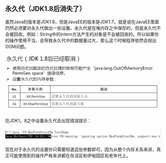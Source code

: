 ## 永久代（JDK1.8后消失了）

虽然Java的版本是JDK1.8，但是JavaEE的版本是JDK1.7。就是说在JavaEE里面仍然必须要对永久代做出一些设置。永久代是在堆内存之中保存的，但是永久代不会被回收。例如：String中的intern方法产生的对象是不会被回收的。所以如果你的操作使用不当，会导致永久代中的数据量过大，那么这个时候程序依然会抛出OOM问题。

![](/assets/3291517070699_.pic_hd.jpg)

在JDK1，8之中设置永久代会出现错误提示：

![](/assets/3301517070791_.pic.jpg)

现在对于永久代的设置你只需要知道这些参数即可。因为从整个内存关系来讲，真正可能使用到的操作严格来讲都在存活区和伊甸园区和老年代上。